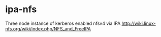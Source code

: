 # ipa-nfs

Three node instance of kerberos enabled nfsv4 via IPA
http://wiki.linux-nfs.org/wiki/index.php/NFS_and_FreeIPA


